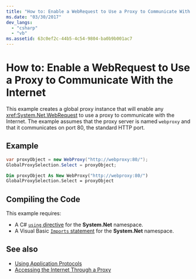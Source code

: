 ```yaml
---
title: "How to: Enable a WebRequest to Use a Proxy to Communicate With the Internet"
ms.date: "03/30/2017"
dev_langs: 
  - "csharp"
  - "vb"
ms.assetid: 63c0ef2c-44b5-4c54-9804-ba0b9b001ac7
---
```

# How to: Enable a WebRequest to Use a Proxy to Communicate With the Internet

This example creates a global proxy instance that will enable any <xref:System.Net.WebRequest> to use a proxy to communicate with the Internet. The example assumes that the proxy server is named `webproxy` and that it communicates on port 80, the standard HTTP port.

## Example

```csharp
var proxyObject = new WebProxy("http://webproxy:80/");
GlobalProxySelection.Select = proxyObject;
```

```vb
Dim proxyObject As New WebProxy("http://webproxy:80/")
GlobalProxySelection.Select = proxyObject
```

## Compiling the Code

This example requires:

- A C# [`using` directive](../../csharp/language-reference/keywords/using-directive.md) for the **System.Net** namespace.
- A Visual Basic [`Imports` statement](../../visual-basic/language-reference/statements/imports-statement-net-namespace-and-type.md) for the **System.Net** namespace.

## See also

- [Using Application Protocols](using-application-protocols.md)
- [Accessing the Internet Through a Proxy](accessing-the-internet-through-a-proxy.md)
